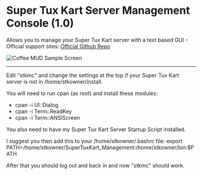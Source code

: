 # Super Tux Kart Server Management Console (1.0)
Allows you to manage your Super Tux Kart server with a text based GUI - 
Official support sites: [Official Github Repo](https://github.com/fstltna/SuperTuxKart_Management)


![Coffee MUD Sample Screen](https://pocketmud.com/coffee_mud.png) 

---

Edit "stkmc" and change the settings at the top if your Super Tux Kart server is not in /home/stkowner/install.

You will need to run cpan (as root) and install these modules:

- cpan -i UI::Dialog
- cpan -i Term::ReadKey
- cpan -i Term::ANSIScreen

You also need to have my Super Tux Kart Server Startup Script installed.

I suggest you then add this to your /home/stkowner/.bashrc file:
	export PATH=/home/stkowner/SuperTuxKart_Management:/home/stkowner/bin:$PATH

After that you should log out and back in and now "stkmc" should work.
